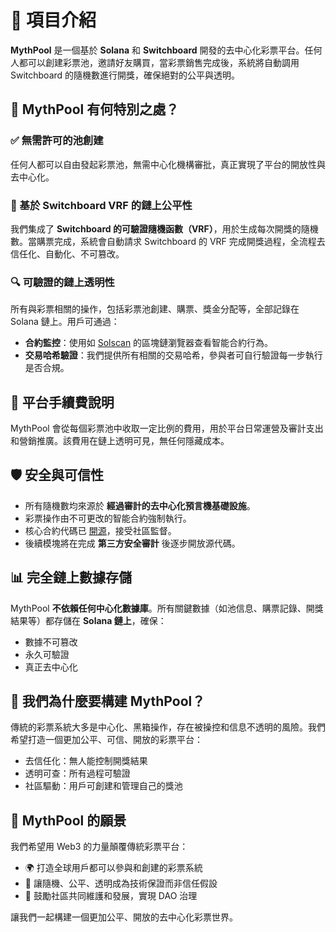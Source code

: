 # 🎉 項目介紹

**MythPool** 是一個基於 **Solana** 和 **Switchboard** 開發的去中心化彩票平台。任何人都可以創建彩票池，邀請好友購買，當彩票銷售完成後，系統將自動調用 Switchboard 的隨機數進行開獎，確保絕對的公平與透明。

## 🚀 MythPool 有何特別之處？

### ✅ 無需許可的池創建

任何人都可以自由發起彩票池，無需中心化機構審批，真正實現了平台的開放性與去中心化。

### 🎯 基於 Switchboard VRF 的鏈上公平性

我們集成了 **Switchboard 的可驗證隨機函數（VRF）**，用於生成每次開獎的隨機數。當購票完成，系統會自動請求 Switchboard 的 VRF 完成開獎過程，全流程去信任化、自動化、不可篡改。

### 🔍 可驗證的鏈上透明性

所有與彩票相關的操作，包括彩票池創建、購票、獎金分配等，全部記錄在 Solana 鏈上。用戶可通過：

- **合約監控**：使用如 [Solscan](https://solscan.io) 的區塊鏈瀏覽器查看智能合約行為。
- **交易哈希驗證**：我們提供所有相關的交易哈希，參與者可自行驗證每一步執行是否合規。

## 🧾 平台手續費說明

MythPool 會從每個彩票池中收取一定比例的費用，用於平台日常運營及審計支出和營銷推廣。該費用在鏈上透明可見，無任何隱藏成本。

## 🛡️ 安全與可信性
- 所有隨機數均來源於 **經過審計的去中心化預言機基礎設施**。
- 彩票操作由不可更改的智能合約強制執行。
- 核心合約代碼已 [開源](https://github.com/mythpool/contract)，接受社區監督。
- 後續模塊將在完成 **第三方安全審計** 後逐步開放源代碼。

## 📊 完全鏈上數據存儲

MythPool **不依賴任何中心化數據庫**。所有關鍵數據（如池信息、購票記錄、開獎結果等）都存儲在 **Solana 鏈上**，確保：
- 數據不可篡改
- 永久可驗證
- 真正去中心化

## 👥 我們為什麼要構建 MythPool？

傳統的彩票系統大多是中心化、黑箱操作，存在被操控和信息不透明的風險。我們希望打造一個更加公平、可信、開放的彩票平台：
- 去信任化：無人能控制開獎結果
- 透明可查：所有過程可驗證
- 社區驅動：用戶可創建和管理自己的獎池

## 📌 MythPool 的願景
我們希望用 Web3 的力量顛覆傳統彩票平台：

- 🌍 打造全球用戶都可以參與和創建的彩票系統
- 🧩 讓隨機、公平、透明成為技術保證而非信任假設
- 👥 鼓勵社區共同維護和發展，實現 DAO 治理

讓我們一起構建一個更加公平、開放的去中心化彩票世界。